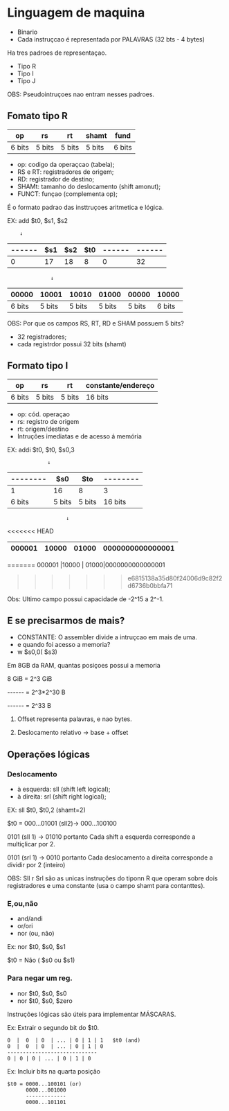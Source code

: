 # Linguagem de maquina

* Binario
* Cada instruçcao é representada por PALAVRAS (32 bts - 4 bytes)

Ha tres padroes de representaçao.

* Tipo R
* Tipo I
* Tipo J

OBS: Pseudointruçoes nao entram nesses padroes.

## Fomato tipo R


 op      | rs          |rt           |shamt             |fund          
---------|-------------|-------------|----------------- |----------------
6 bits   |5 bits    | 5 bits|5 bits| 6 bits

* op: codigo da operaçcao (tabela);
* RS e RT: registradores de origem;
* RD: registrador de destino;
* SHAMt: tamanho do deslocamento (shift  amonut);
* FUNCT: funçao (complementa op);

É o formato padrao das insttruçoes aritmetica e lógica.

EX: add $t0, $s1, $s2

        ↓

 ------      | $s1         |    $s2       |$t0           |------          |------
---------|-------------|-------------|----------------- |----------------|---------
0   |17    | 18|8| 0| 32

                  ↓

00000   |10001    | 10010|01000| 00000| 10000
---------|-------------|-------------|----------------- |----------------|---------
6 bits|5 bits|5 bits|5 bits|5 bits|6 bits

OBS: Por que os campos RS, RT, RD e SHAM possuem 5 bits?

* 32 registradores;
* cada registrdor possui 32 bits (shamt)

## Formato tipo I

 op      | rs          |rt           |constante/endereço                   
---------|-------------|-------------|-----------------
6 bits   |5 bits    | 5 bits|16 bits

* op: cód. operaçao
* rs: registro de origem
* rt: origem/destino
* Intruções imediatas e de acesso á memória

EX: addi $t0, $t0, $s0,3

                 ↓

 --------      | $s0        |    $to       |--------          
---------|-------------|-------------|----------------- 
1   |16    | 8|3 
6 bits|5 bits|5 bits|16 bits

                       ↓

<<<<<<< HEAD

000001 |10000    | 01000|0000000000000001
---------|-------------|-------------|----------------- 
=======
000001 |10000    | 01000|0000000000000001
>>>>>>> e6815138a35d80f24006d9c82f2d6736b0bbfa71

Obs: Ultimo campo possui capacidade de -2^15 a 2^-1.

## E se precisarmos de mais?

* CONSTANTE: O assembler divide a intruçcao em mais de uma.
* e quando foi acesso a memoria?
* w $s0,0( $s3)

Em 8GB da RAM, quantas posiçoes possui a memoria

8 GiB = 2^3 GiB

------ = 2^3*2^30 B

------ = 2^33 B

1) Offset representa palavras, e nao bytes.

2) Deslocamento relativo -> base + offset

##  Operações lógicas

### Deslocamento

* à esquerda: sll (shift left logical);
* à direita: srl (shift right logical);

EX: sll $t0, $t0,2 (shamt=2)

$t0 = 000...01001 (sll2)-> 000...100100

0101 (sll 1) -> 01010 portanto Cada shift a esquerda corresponde a multiçlicar por 2.

0101 (srl 1) -> 0010 portanto Cada deslocamento a direita corresponde a dividir por 2 (inteiro)

OBS: Sll r Srl são as unicas instruções do tiponn R que operam sobre dois registradores  e uma constante (usa o campo shamt para contanttes).

### E,ou,não

* and/andi
* or/ori
* nor (ou, não)

Ex: nor $t0, $s0, $s1

$t0 = Não ( $s0 ou $s1)

### Para negar um reg.

* nor $t0, $s0, $s0
* nor $t0, $s0, $zero

Instruções lógicas são úteis para implementar MÁSCARAS.

Ex: Extrair o segundo bit  do $t0.

    0  |  0  | 0  | ... | 0 | 1 | 1   $t0 (and)
    0  |  0  | 0  | ... | 0 | 1 | 0
    -----------------------------
    0 | 0 | 0 | ... | 0 | 1 | 0

Ex: Incluir bits na quarta posição

    $t0 = 0000...100101 (or)
          0000...001000
          -------------
          0000...101101
